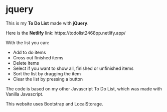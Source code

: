 # jquery

This is my <b>To Do List</b> made with <b>jQuery</b>.

<p>Here is the <b>Netlify</b> link: https://todolist2468pp.netlify.app/</p>

With the list you can:

<ul>
<li>Add to do items</li>
<li>Cross out finished items</li>
<li>Delete items</li>
<li>Select if you want to show all, finished or unfinished items</li>
<li>Sort the list by dragging the item</li>
<li>Clear the list by pressing a button</li>
</ul>
The code is based on my other Javascript To Do List, which was made with Vanilla Javascript.

This website uses Bootstrap and LocalStorage.

